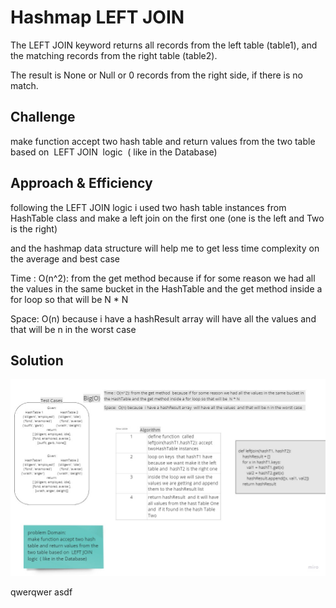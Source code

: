 # Hashmap LEFT JOIN
<!-- Short summary or background information -->

The LEFT JOIN keyword returns all records from the left table (table1), and the matching records from the right table (table2).

The result is None or Null or 0 records from the right side, if there is no match.

## Challenge
<!-- Description of the challenge -->

make function accept two hash table and return values from the two table based on  LEFT JOIN  logic  ( like in the Database)

## Approach & Efficiency
<!-- What approach did you take? Why? What is the Big O space/time for this approach? -->

following the  LEFT JOIN logic i used two hash table instances from HashTable class and make a left join on the first one (one is the left and Two is the right)

and the hashmap data structure will help me to get less time complexity on the average and best case

Time : O(n^2): from the get method  because if for some reason we had all the values in the same bucket in the HashTable and the get method inside a for loop so that will be  N * N


Space:  O(n) because  i have a hashResult array  will have all the values  and that will be n in the worst case

## Solution
<!-- Embedded whiteboard image -->

![left_join](../images/hashmap_left_join.jpg)

qwerqwer asdf